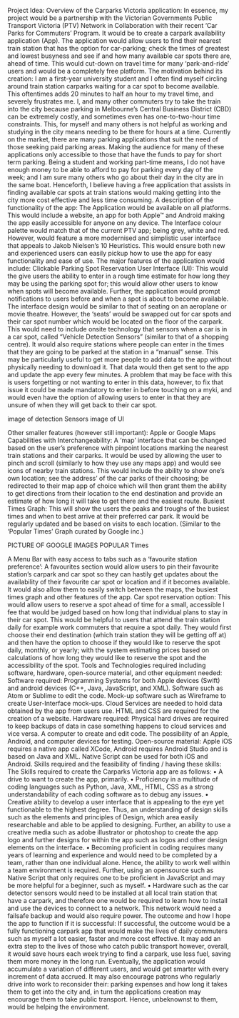 Project Idea:
Overview of the Carparks Victoria application:
In essence, my project would be a partnership with the Victorian Governments Public Transport
Victoria (PTV) Network in Collaboration with their recent ‘Car Parks for Commuters’ Program. It
would be to create a carpark availability application (App). The application would allow users to
find their nearest train station that has the option for car-parking; check the times of greatest and
lowest busyness and see if and how many available car spots there are, ahead of time. This would
cut-down on travel time for many ‘park-and-ride’ users and would be a completely free platform.
The motivation behind its creation:
I am a first-year university student and I often find myself circling around train station carparks
waiting for a car spot to become available. This oftentimes adds 20 minutes to half an hour to my
travel time, and severely frustrates me. I, and many other commuters try to take the train into the
city because parking in Melbourne’s Central Business District (CBD) can be extremely costly, and
sometimes even has one-to-two-hour time constraints. This, for myself and many others is not
helpful as working and studying in the city means needing to be there for hours at a time.
Currently on the market, there are many parking applications that suit the need of those seeking
paid parking areas. Making the audience for many of these applications only accessible to those
that have the funds to pay for short term parking. Being a student and working part-time means, I
do not have enough money to be able to afford to pay for parking every day of the week; and I am
sure many others who go about their day in the city are in the same boat.
Henceforth, I believe having a free application that assists in finding available car spots at train
stations would making getting into the city more cost effective and less time consuming.
A description of the functionality of the app:
The Application would be available on all platforms. This would include a website, an app for both
Apple™ and Android making the app easily accessible for anyone on any device. The Interface
colour palette would match that of the current PTV app; being grey, white and red. However,
would feature a more modernised and simplistic user interface that appeals to Jakob Nielsen’s 10
Heuristics. This would ensure both new and experienced users can easily pickup how to use the
app for easy functionality and ease of use.
The major features of the application would include:
Clickable Parking Spot Reservation User Interface (UI):
This would the give users the ability to enter in a rough time estimate for how long they may be
using the parking spot for; this would allow other users to know when spots will become available.
Further, the application would prompt notifications to users before and when a spot is about to
become available. The interface design would be similar to that of seating on an aeroplane or
movie theatre. However, the ‘seats’ would be swapped out for car spots and their car spot number
which would be located on the floor of the carpark.
This would need to include onsite technology that sensors when a car is in a car spot, called
“Vehicle Detection Sensors” (similar to that of a shopping centre). It would also require stations
where people can enter in the times that they are going to be parked at the station in a “manual”
sense. This may be particularly useful to get more people to add data to the app without physically
needing to download it. That data would then get sent to the app and update the app every few
minutes.
A problem that may be face with this is users forgetting or not wanting to enter in this data,
however, to fix that issue it could be made mandatory to enter in before touching on a myki, and
would even have the option of allowing users to enter in that they are unsure of when they will get
back to their car spot.

image of detection Sensors
image of UI

Other smaller features (however still important):
Apple or Google Maps Capabilities with Interchangeability:
A ‘map’ interface that can be changed based on the user’s preference with pinpoint locations
marking the nearest train stations and their carparks. It would be used by allowing the user to
pinch and scroll (similarly to how they use any maps app) and would see icons of nearby train
stations.
This would include the ability to show one’s own location; see the address’ of the car parks of their
choosing; be redirected to their map app of choice which will then grant them the ability to get
directions from their location to the end destination and provide an estimate of how long it will
take to get there and the easiest route.
Busiest Times Graph:
This will show the users the peaks and troughs of the busiest
times and when to best arrive at their preferred car park. It
would be regularly updated and be based on visits to each
location. (Similar to the ‘Popular Times’ Graph curated by
Google inc.)

PICTURE OF GOOGLE IMAGES POPULAR Times

A Menu Bar with easy access to tabs such as a ‘favourite station preference’:
A favourites section would allow users to pin their favourite station’s carpark and car spot so they
can hastily get updates about the availability of their favourite car spot or location and if it
becomes available.
It would also allow them to easily switch between the maps, the busiest times graph and other
features of the app.
Car spot reservation option:
This would allow users to reserve a spot ahead of time for a small, accessible l fee that would be
judged based on how long that individual plans to stay in their car spot. This would be helpful to
users that attend the train station daily for example work commuters that require a spot daily. They
would first choose their end destination (which train station they will be getting off at) and then
have the option to choose if they would like to reserve the spot daily, monthly, or yearly; with the
system estimating prices based on calculations of how long they would like to reserve the spot and
the accessibility of the spot.
Tools and Technologies required including software, hardware, open-source material, and
other equipment needed:
Software required: Programming Systems for both Apple devices (Swift) and android devices (C++,
Java, JavaScript, and XML). Software such as Atom or Sublime to edit the code. Mock-up software
such as Wireframe to create User-Interface mock-ups. Cloud Services are needed to hold data
obtained by the app from users use. HTML and CSS are required for the creation of a website.
Hardware required: Physical hard drives are required to keep backups of data in case something
happens to cloud services and vice versa. A computer to create and edit code. The possibility of an
Apple, Android, and computer devices for testing.
Open-source material: Apple iOS requires a native app called XCode, Android requires Android
Studio and is based on Java and XML. Native Script can be used for both iOS and Android.
Skills required and the feasibility of finding / having these skills:
The Skills required to create the Carparks Victoria app are as follows:
• A drive to want to create the app, primarily.
• Proficiency in a multitude of coding languages such as Python, Java, XML, HTML, CSS as a
strong understandability of each coding software as to debug any issues.
• Creative ability to develop a user interface that is appealing to the eye yet functionable to the
highest degree. Thus, an understanding of design skills such as the elements and principles of
Design, which area easily researchable and able to be applied to designing. Further, an ability to
use a creative media such as adobe illustrator or photoshop to create the app logo and further
designs for within the app such as logos and other design elements on the interface.
• Becoming proficient in coding requires many years of learning and experience and would need
to be completed by a team, rather than one individual alone. Hence, the ability to work well
within a team environment is required. Further, using an opensource such as Native Script that
only requires one to be proficient in JavaScript and may be more helpful for a beginner, such as
myself.
• Hardware such as the car detector sensors would need to be installed at all local train station
that have a carpark, and therefore one would be required to learn how to install and use the
devices to connect to a network. This network would need a failsafe backup and would also
require power.
The outcome and how I hope the app to function if it is successful:
If successful, the outcome would be a fully functioning carpark app that would make the lives of
daily commuters such as myself a lot easier, faster and more cost effective. It may add an extra
step to the lives of those who catch public transport however, overall, it would save hours each
week trying to find a carpark, use less fuel, saving them more money in the long run. Eventually,
the application would accumulate a variation of different users, and would get smarter with every
increment of data accrued. It may also encourage patrons who regularly drive into work to
reconsider their: parking expenses and how long it takes them to get into the city and, in turn the
applications creation may encourage them to take public transport. Hence, unbeknownst to them,
would be helping the environment.
